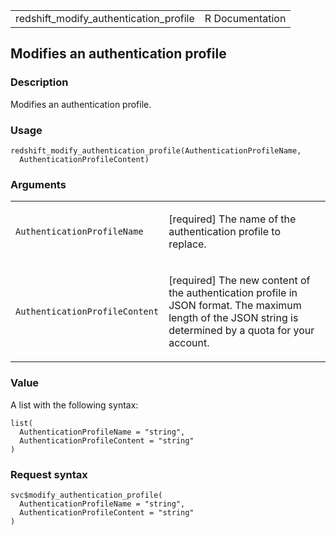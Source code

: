 <table style="width: 100%;">
<tbody>
<tr class="odd">
<td>redshift_modify_authentication_profile</td>
<td style="text-align: right;">R Documentation</td>
</tr>
</tbody>
</table>

## Modifies an authentication profile

### Description

Modifies an authentication profile.

### Usage

    redshift_modify_authentication_profile(AuthenticationProfileName,
      AuthenticationProfileContent)

### Arguments

<table>
<colgroup>
<col style="width: 35%" />
<col style="width: 65%" />
</colgroup>
<tbody>
<tr class="odd">
<td><code
id="redshift_modify_authentication_profile_:_AuthenticationProfileName">AuthenticationProfileName</code></td>
<td><p>[required] The name of the authentication profile to
replace.</p></td>
</tr>
<tr class="even">
<td><code
id="redshift_modify_authentication_profile_:_AuthenticationProfileContent">AuthenticationProfileContent</code></td>
<td><p>[required] The new content of the authentication profile in JSON
format. The maximum length of the JSON string is determined by a quota
for your account.</p></td>
</tr>
</tbody>
</table>

### Value

A list with the following syntax:

    list(
      AuthenticationProfileName = "string",
      AuthenticationProfileContent = "string"
    )

### Request syntax

    svc$modify_authentication_profile(
      AuthenticationProfileName = "string",
      AuthenticationProfileContent = "string"
    )
